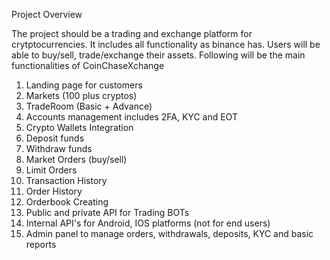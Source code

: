 Project Overview 

The project should be a trading and exchange platform for crytptocurrencies. It includes all functionality as binance has. Users will be able to buy/sell, trade/exchange their assets. Following will be the main functionalities of CoinChaseXchange

1.	Landing page for customers
2.	Markets (100 plus cryptos)
3.	TradeRoom (Basic + Advance)
4.	Accounts management includes 2FA, KYC and EOT 
5.  Crypto Wallets Integration 
6.  Deposit funds 
7.  Withdraw funds
8.	Market Orders (buy/sell)
9.  Limit Orders
10. Transaction History
11. Order History
12. Orderbook Creating
13. Public and private API for Trading BOTs
14.	Internal API's for Android, IOS platforms (not for end users)
15.	Admin panel to manage orders, withdrawals, deposits, KYC and basic reports 
